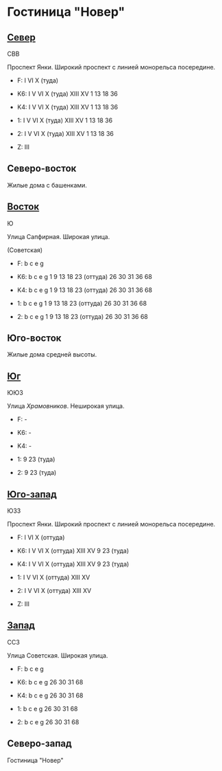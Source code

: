 # Гостиница "Новер"

## [Север](./10600077.md)

СВВ

Проспект Янки.
Широкий проспект с линией монорельса посередине.

* F:    I   VI  X (туда)

* K6:   I   V   VI  X (туда)    XIII    XV
        1   13  18  36
* K4:   I   V   VI  X (туда)    XIII    XV
        1   13  18  36
* 1:    I   V   VI  X (туда)    XIII    XV
        1   13  18  36
* 2:    I   V   VI  X (туда)    XIII    XV
        1   13  18  36

* Z:    III

## Северо-восток

Жилые дома с башенками.

## [Восток](./10605092.md)

Ю

Улица Сапфирная.
Широкая улица.

(Советская)

* F:    b   c   e   g

* K6:   b   c   e   g
        1   9   13  18  23 (оттуда) 26  30  31  36  68
* K4:   b   c   e   g
        1   9   13  18  23 (оттуда) 26  30  31  36  68
* 1:    b   c   e   g
        1   9   13  18  23 (оттуда) 26  30  31  36  68
* 2:    b   c   e   g
        1   9   13  18  23 (оттуда) 26  30  31  36  68

## Юго-восток

Жилые дома средней высоты.

## [Юг](./590085.md)

ЮЮЗ

Улица *Храмовников*.
Неширокая улица.

* F:    -

* K6:   -
* K4:   -
* 1:    9   23 (туда)
* 2:    9   23 (туда)

## [Юго-запад](./10597092.md)

ЮЗЗ

Проспект Янки.
Широкий проспект с линией монорельса посередине.

* F:    I   VI  X (оттуда)

* K6:   I   V   VI  X (оттуда)  XIII    XV
        9   23 (туда)
* K4:   I   V   VI  X (оттуда)  XIII    XV
        9   23 (туда)
* 1:    I   V   VI  X (оттуда)  XIII    XV
* 2:    I   V   VI  X (оттуда)  XIII    XV

* Z:    III

## [Запад](./10590090.md)

ССЗ

Улица Советская.
Широкая улица.

* F:    b   c   e   g

* K6:   b   c   e   g
        26  30  31  68
* K4:   b   c   e   g
        26  30  31  68
* 1:    b   c   e   g
        26  30  31  68
* 2:    b   c   e   g
        26  30  31  68

## Северо-запад

Гостиница "Новер"
